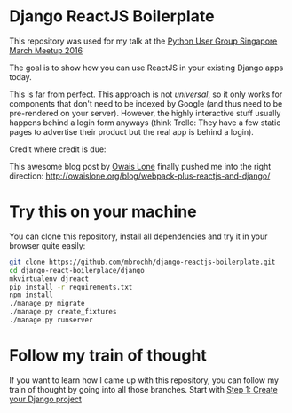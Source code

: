 # Django ReactJS Boilerplate

This repository was used for my talk at the
[Python User Group Singapore March Meetup 2016](http://www.meetup.com/Singapore-Python-User-Group/events/229113409/)

The goal is to show how you can use ReactJS in your existing Django apps
today.

This is far from perfect. This approach is not _universal_, so it only works for
components that don't need to be indexed by Google (and thus need to be
pre-rendered on your server). However, the highly interactive stuff usually
happens behind a login form anyways (think Trello: They have a few static pages
to advertise their product but the real app is behind a login).

Credit where credit is due:

This awesome blog post by [Owais Lone](http://owaislone.org) finally pushed me
into the right direction: http://owaislone.org/blog/webpack-plus-reactjs-and-django/

# Try this on your machine

You can clone this repository, install all dependencies and try it in your
browser quite easily:

```bash
git clone https://github.com/mbrochh/django-reactjs-boilerplate.git
cd django-react-boilerplace/django
mkvirtualenv djreact
pip install -r requirements.txt
npm install
./manage.py migrate
./manage.py create_fixtures
./manage.py runserver
```

# Follow my train of thought

If you want to learn how I came up with this repository, you can follow my
train of thought by going into all those branches. Start with
[Step 1: Create your Django project](https://github.com/mbrochh/django-reactjs-boilerplate/tree/step1_create_project)
